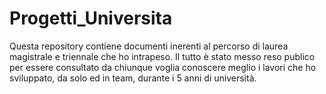 # Progetti_Universita

Questa repository contiene documenti inerenti al percorso di laurea magistrale e triennale che ho intrapeso. 
Il tutto è stato messo reso publico per essere consultato da chiunque voglia conoscere meglio i lavori che ho sviluppato, da solo ed in team, durante 
i 5 anni di università.
